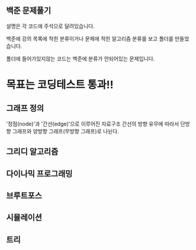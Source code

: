백준 문제풀기
------------------------------------------------
설명은 각 코드에 주석으로 달려있습니다.


백준에 강의 목록에 적힌 분류이거나 문제에 적힌 알고리즘 분류를 보고 폴더를 만들었습니다.

폴더에 들어가있지않는 코드는 백준에 분류가 안되어있는 문제입니다.

# 목표는 코딩테스트 통과!!


## 그래프 정의
  
  '정점(node)'과 '간선(edge)'으로 이루어진 자료구조
  간선의 방향 유무에 따라서 단방향 그래프와 양방향 그래프(무방향 그래프)로 나뉜다.
  
## 그리디 알고리즘

## 다이나믹 프로그래밍

## 브루트포스

## 시뮬레이션

## 트리
